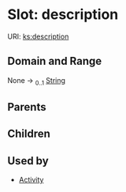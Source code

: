 
# Slot: description




URI: [ks:description](https://w3id.org/linkml/tests/kitchen_sink/description)


## Domain and Range

None &#8594;  <sub>0..1</sub> [String](String.md)

## Parents


## Children


## Used by

 * [Activity](Activity.md)

